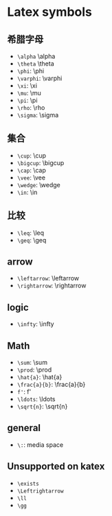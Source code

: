 # Latex symbols

## 希腊字母

* `\alpha` <span class="katex">\alpha</span>
* `\theta` <span class="katex">\theta</span>
* `\phi`: <span class="katex">\phi</span>
* `\varphi`: <span class="katex">\varphi</span>
* `\xi`: <span class="katex">\xi</span>
* `\mu`: <span class="katex">\mu</span>
* `\pi`: <span class="katex">\pi</span>
* `\rho`: <span class="katex">\rho</span>
* `\sigma`: <span class="katex">\sigma</span>

## 集合

* `\cup`: <span class="katex">\cup</span>
* `\bigcup`: <span class="katex">\bigcup</span>
* `\cap`: <span class="katex">\cap</span>
* `\vee`: <span class="katex">\vee</span>
* `\wedge`: <span class="katex">\wedge</span>
* `\in`: <span class="katex">\in</span>

## 比较

* `\leq`: <span class="katex">\leq</span>
* `\geq`: <span class="katex">\geq</span>

## arrow

* `\leftarrow`: <span class="katex">\leftarrow</span>
* `\rightarrow`: <span class="katex">\rightarrow</span>

## logic

* `\infty`: <span class="katex">\infty</span>

## Math

* `\sum`: <span class="katex">\sum</span>
* `\prod`: <span class="katex">\prod</span>
* `\hat{a}`: <span class="katex">\hat{a}</span>
* `\frac{a}{b}`: <span class="katex">\frac{a}{b}</span>
* `f'`: <span class="katex">f'</span>
* `\ldots`: <span class="katex">\ldots</span>
* `\sqrt{n}`: <span class="katex">\sqrt{n}</span>

## general

* `\:`: media space

## Unsupported on katex

* `\exists`
* `\Leftrightarrow`
* `\ll`
* `\gg`
